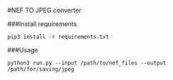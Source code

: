 #NEF TO JPEG converter

###Install requirements
```shell script
pip3 install -r requirements.txt
```

###Usage
```shell script
python3 run.py --input /path/to/nef_files --output /path/for/saving/jpeg
```